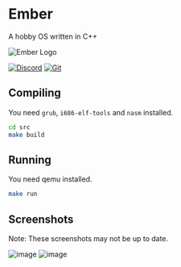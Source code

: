 # Ember
A hobby OS written in C++

![Ember Logo](https://git.camroku.tech/Ember/raw/e49133588539b5230c4a74c3c525d2667b43fc67/assets/ember_noback_cropped_150px.png)

[![Discord](https://img.shields.io/badge/Discord-%237289DA.svg?style=for-the-badge&logo=discord&logoColor=white)](https://discord.gg/UH6Z3bjUVg) [![Git](https://img.shields.io/badge/git-%23F05033.svg?style=for-the-badge&logo=git&logoColor=white)](https://git.camroku.tech/Ember)

## Compiling
You need `grub`, `i686-elf-tools` and `nasm` installed.
```sh
cd src
make build
```

## Running
You need qemu installed.
```sh
make run
```

## Screenshots
Note: These screenshots may not be up to date.

![image](https://user-images.githubusercontent.com/79412062/148118805-8c72cc77-a61b-4c9e-b983-8249d379489d.png)
![image](https://user-images.githubusercontent.com/79412062/148118839-004d163e-3178-42da-b82e-eb45ddb7498e.png)
